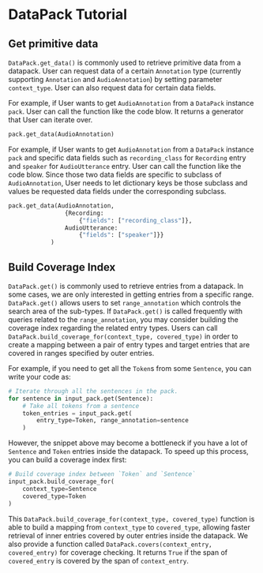 # DataPack Tutorial

## Get primitive data
`DataPack.get_data()` is commonly used to retrieve primitive data from a datapack. User can request data of a certain `Annotation` type (currently supporting `Annotation` and `AudioAnnotation`) by setting parameter `context_type`. User can also request data for certain data fields.

For example, if User wants to get `AudioAnnotation` from a `DataPack` instance `pack`. User can call the function like the code blow. It returns a generator that User can iterate over.
```python
pack.get_data(AudioAnnotation)
```

For example, if User wants to get `AudioAnnotation` from a `DataPack` instance `pack` and specific data fields such as `recording_class` for `Recording` entry and `speaker` for `AudioUtterance` entry. User can call the function like the code blow.
Since those two data fields are specific to subclass of `AudioAnnotation`, User needs to let dictionary keys be those subclass and values be requested data fields under the corresponding subclass.
```python
pack.get_data(AudioAnnotation,
                {Recording:
                    {"fields": ["recording_class"]},
                AudioUtterance:
                    {"fields": ["speaker"]}}
            )
```


## Build Coverage Index
`DataPack.get()` is commonly used to retrieve entries from a datapack. In some cases, we are only interested in getting entries from a specific range. `DataPack.get()` allows users to set `range_annotation` which controls the search area of the sub-types. If `DataPack.get()` is called frequently with queries related to the `range_annotation`, you may consider building the coverage index regarding the related entry types. Users can call `DataPack.build_coverage_for(context_type, covered_type)` in order to create a mapping between a pair of entry types and target entries that are covered in ranges specified by outer entries.

For example, if you need to get all the `Token`s from some `Sentence`, you can write your code as:
```python
# Iterate through all the sentences in the pack.
for sentence in input_pack.get(Sentence):
    # Take all tokens from a sentence
    token_entries = input_pack.get(
        entry_type=Token, range_annotation=sentence
    )
```
However, the snippet above may become a bottleneck if you have a lot of `Sentence` and `Token` entries inside the datapack. To speed up this process, you can build a coverage index first:
```python
# Build coverage index between `Token` and `Sentence`
input_pack.build_coverage_for(
    context_type=Sentence
    covered_type=Token
)
```
This `DataPack.build_coverage_for(context_type, covered_type)` function is able to build a mapping from `context_type` to `covered_type`, allowing faster retrieval of inner entries covered by outer entries inside the datapack.
We also provide a function called `DataPack.covers(context_entry, covered_entry)` for coverage checking. It returns `True` if the span of `covered_entry` is covered by the span of `context_entry`.
